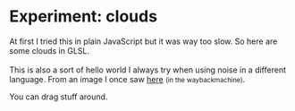 <!--
  date: 2017-01-08
  modified: 2017-01-24
  slug: experiment-clouds
  type: post
  categories: code, GLSL
  tags: procedural, cool shit, experiment
  thumbnail: experiments/52ab38b1-4947-4c55-ae49-2ecab7f1c122.jpg
  related: experiment-*
-->

# Experiment: clouds

<p>At first I tried this in plain JavaScript but it was way too slow. So here are some clouds in GLSL.<br />
<!--more--><br />
This is also a sort of hello world I always try when using noise in a different language. From an image I once saw <a href="https://web.archive.org/web/20090208211407/http://www.noisemachine.com/talk1/24b.html">here</a> <small>(in the waybackmachine)</small>.</p>
<p>You can drag stuff around.</p>
<pre><code data-language="glsl" data-src="/static/glsl/clouds.glsl"></code></pre>
